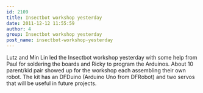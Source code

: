 ```yaml
---
id: 2109
title: Insectbot workshop yesterday
date: 2011-12-12 11:55:59
author: 4
group: Insectbot workshop yesterday
post_name: insectbot-workshop-yesterday
---
```


Lutz and Min Lin led the Insectbot workshop yesterday with some help from Paul for soldering the boards and Ricky to program the Arduinos. About 10 parent/kid pair showed up for the workshop each assembling their own robot. The kit has an DFDuino (Arduino Uno from DFRobot) and two servos that will be useful in future projects.